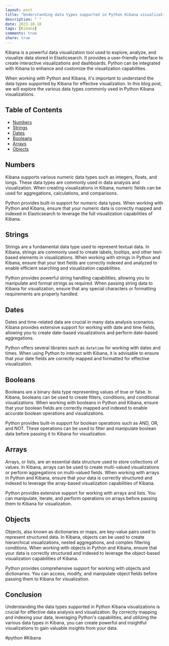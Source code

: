 ```yaml
---
layout: post
title: "Understanding data types supported in Python Kibana visualizations"
description: " "
date: 2023-10-10
tags: [Kibana]
comments: true
share: true
---
```


Kibana is a powerful data visualization tool used to explore, analyze, and visualize data stored in Elasticsearch. It provides a user-friendly interface to create interactive visualizations and dashboards. Python can be integrated with Kibana to enhance and customize the visualization capabilities.

When working with Python and Kibana, it's important to understand the data types supported by Kibana for effective visualization. In this blog post, we will explore the various data types commonly used in Python Kibana visualizations.

## Table of Contents
- [Numbers](#numbers)
- [Strings](#strings)
- [Dates](#dates)
- [Booleans](#booleans)
- [Arrays](#arrays)
- [Objects](#objects)

## Numbers
Kibana supports various numeric data types such as integers, floats, and longs. These data types are commonly used in data analysis and visualization. When creating visualizations in Kibana, numeric fields can be used for aggregations, calculations, and comparisons.

Python provides built-in support for numeric data types. When working with Python and Kibana, ensure that your numeric data is correctly mapped and indexed in Elasticsearch to leverage the full visualization capabilities of Kibana.

## Strings
Strings are a fundamental data type used to represent textual data. In Kibana, strings are commonly used to create labels, tooltips, and other text-based elements in visualizations. When working with strings in Python and Kibana, ensure that your text fields are correctly indexed and analyzed to enable efficient searching and visualization capabilities.

Python provides powerful string handling capabilities, allowing you to manipulate and format strings as required. When passing string data to Kibana for visualization, ensure that any special characters or formatting requirements are properly handled.

## Dates
Dates and time-related data are crucial in many data analysis scenarios. Kibana provides extensive support for working with date and time fields, allowing you to create date-based visualizations and perform date-based aggregations.

Python offers several libraries such as `datetime` for working with dates and times. When using Python to interact with Kibana, it is advisable to ensure that your date fields are correctly mapped and formatted for effective visualization.

## Booleans
Booleans are a binary data type representing values of true or false. In Kibana, booleans can be used to create filters, conditions, and conditional visualizations. When working with booleans in Python and Kibana, ensure that your boolean fields are correctly mapped and indexed to enable accurate boolean operations and visualizations.

Python provides built-in support for boolean operations such as AND, OR, and NOT. These operations can be used to filter and manipulate boolean data before passing it to Kibana for visualization.

## Arrays
Arrays, or lists, are an essential data structure used to store collections of values. In Kibana, arrays can be used to create multi-valued visualizations or perform aggregations on multi-valued fields. When working with arrays in Python and Kibana, ensure that your data is correctly structured and indexed to leverage the array-based visualization capabilities of Kibana.

Python provides extensive support for working with arrays and lists. You can manipulate, iterate, and perform operations on arrays before passing them to Kibana for visualization.

## Objects
Objects, also known as dictionaries or maps, are key-value pairs used to represent structured data. In Kibana, objects can be used to create hierarchical visualizations, nested aggregations, and complex filtering conditions. When working with objects in Python and Kibana, ensure that your data is correctly structured and indexed to leverage the object-based visualization capabilities of Kibana.

Python provides comprehensive support for working with objects and dictionaries. You can access, modify, and manipulate object fields before passing them to Kibana for visualization.

## Conclusion
Understanding the data types supported in Python Kibana visualizations is crucial for effective data analysis and visualization. By correctly mapping and indexing your data, leveraging Python's capabilities, and utilizing the various data types in Kibana, you can create powerful and insightful visualizations to gain valuable insights from your data.

#python #Kibana